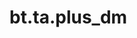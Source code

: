 <div itemscope itemtype="http://developers.google.com/ReferenceObject">
<meta itemprop="name" content="bt.ta.plus_dm" />
<meta itemprop="path" content="Stable" />
</div>

# bt.ta.plus_dm

<!-- Insert buttons and diff -->

<table class="tfo-notebook-buttons tfo-api nocontent" align="left">

</table>





<pre class="devsite-click-to-copy prettyprint lang-py tfo-signature-link">
<code>bt.ta.plus_dm(
    *args, **kwargs
) -> np.array
</code></pre>



<!-- Placeholder for "Used in" -->
